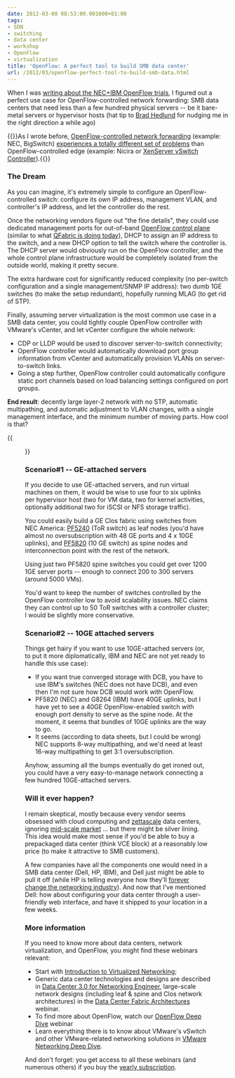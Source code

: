 ```yaml
---
date: 2012-03-08 08:53:00.001000+01:00
tags:
- SDN
- switching
- data center
- workshop
- OpenFlow
- virtualization
title: 'OpenFlow: A perfect tool to build SMB data center'
url: /2012/03/openflow-perfect-tool-to-build-smb-data.html
---
```

When I was [writing about the NEC+IBM OpenFlow trials](/2012/02/necibm-enterprise-openflow-you-can.html), I figured out a perfect use case for OpenFlow-controlled network forwarding: SMB data centers that need less than a few hundred physical servers -- be it bare-metal servers or hypervisor hosts (hat tip to [Brad Hedlund](http://bradhedlund.com/) for nudging me in the right direction a while ago)

{{<note>}}As I wrote before, [OpenFlow-controlled network forwarding](/2011/11/big-switch-networks-might-actually-make.html) (example: NEC, BigSwitch) [experiences a totally different set of problems](/2012/01/fib-update-challenges-in-openflow.html) than OpenFlow-controlled edge (example: Nicira or [XenServer vSwitch Controller](http://support.citrix.com/article/CTX130423)).{{</note>}}
<!--more-->
### The Dream

As you can imagine, it's extremely simple to configure an OpenFlow-controlled switch: configure its own IP address, management VLAN, and controller's IP address, and let the controller do the rest.

Once the networking vendors figure out "the fine details", they could use dedicated management ports for out-of-band [OpenFlow control plane](/2011/04/what-is-openflow.html) (similar to what [QFabric is doing today](/2011/09/qfabric-part-1-hardware-architecture.html)), DHCP to assign an IP address to the switch, and a new DHCP option to tell the switch where the controller is. The DHCP server would obviously run on the OpenFlow controller, and the whole control plane infrastructure would be completely isolated from the outside world, making it pretty secure.

The extra hardware cost for significantly reduced complexity (no per-switch configuration and a single management/SNMP IP address): two dumb 1GE switches (to make the setup redundant), hopefully running MLAG (to get rid of STP).

Finally, assuming server virtualization is the most common use case in a SMB data center, you could tightly couple OpenFlow controller with VMware's vCenter, and let vCenter configure the whole network:

-   CDP or LLDP would be used to discover server-to-switch connectivity;
-   OpenFlow controller would automatically download port group information from vCenter and automatically provision VLANs on server-to-switch links.
-   Going a step further, OpenFlow controller could automatically configure static port channels based on load balancing settings configured on port groups.

**End result**: decently large layer-2 network with no STP, automatic multipathing, and automatic adjustment to VLAN changes, with a single management interface, and the minimum number of moving parts. How cool is that?

{{<figure src="http://upload.wikimedia.org/wikipedia/en/a/a3/Escher%27s_Relativity.jpg" caption="Auto-configured data center with no spanning tree? Sure, why not ([Relativity by M.C.Escher](http://en.wikipedia.org/wiki/File:Escher%27s_Relativity.jpg)">}}

### Scenario\#1 -- GE-attached servers

If you decide to use GE-attached servers, and run virtual machines on them, it would be wise to use four to six uplinks per hypervisor host (two for VM data, two for kernel activities, optionally additional two for iSCSI or NFS storage traffic).

You could easily build a GE Clos fabric using switches from NEC America: [PF5240](http://www.necam.com/PFlow/doc.cfm?t=PFlowPF5240Switch) (ToR switch) as leaf nodes (you'd have almost no oversubscription with 48 GE ports and 4 x 10GE uplinks), and [PF5820](http://www.necam.com/Docs/?id=ba0dadc4-f253-4a8a-b27a-a791378f9acf) (10 GE switch) as spine nodes and interconnection point with the rest of the network.

Using just two PF5820 spine switches you could get over 1200 1GE server ports -- enough to connect 200 to 300 servers (around 5000 VMs).

You\'d want to keep the number of switches controlled by the OpenFlow controller low to avoid scalability issues. NEC claims they can control up to 50 ToR switches with a controller cluster; I would be slightly more conservative.

### Scenario\#2 -- 10GE attached servers

Things get hairy if you want to use 10GE-attached servers (or, to put it more diplomatically, IBM and NEC are not yet ready to handle this use case):

-   If you want true converged storage with DCB, you have to use IBM's switches (NEC does not have DCB), and even then I'm not sure how DCB would work with OpenFlow.
-   PF5820 (NEC) and G8264 (IBM) have 40GE uplinks, but I have yet to see a 40GE OpenFlow-enabled switch with enough port density to serve as the spine node. At the moment, it seems that bundles of 10GE uplinks are the way to go.
-   It seems (according to data sheets, but I could be wrong) NEC supports 8-way multipathing, and we'd need at least 16-way multipathing to get 3:1 oversubscription.

Anyhow, assuming all the bumps eventually do get ironed out, you could have a very easy-to-manage network connecting a few hundred 10GE-attached servers.

### Will it ever happen?

I remain skeptical, mostly because every vendor seems obsessed with cloud computing and [zettascale](/2011/04/new-data-center-switches-from-force10.html) data centers, ignoring [mid-scale market](http://telecomoccasionally.wordpress.com/2012/02/20/mid-market-innovators-dilemma/) ... but there might be silver lining. This idea would make most sense if you'd be able to buy a prepackaged data center (think VCE block) at a reasonably low price (to make it attractive to SMB customers).

A few companies have all the components one would need in a SMB data center (Dell, HP, IBM), and Dell just might be able to pull it off (while HP is telling everyone how they'll [forever change the networking industry](http://searchnetworking.techtarget.com/news/2240037298/HP-Discover-Wheres-the-core-networking-evolution)). And now that I've mentioned Dell: how about configuring your data center through a user-friendly web interface, and have it shipped to your location in a few weeks.

### More information

If you need to know more about data centers, network virtualization, and OpenFlow, you might find these webinars relevant:

-   Start with [Introduction to Virtualized Networking](http://www.ipspace.net/Introduction_to_Virtualized_Networking);
-   Generic data center technologies and designs are described in [Data Center 3.0 for Networking Engineer](http://www.ipspace.net/Data_Center_3.0_for_Networking_Engineers), large-scale network designs (including leaf & spine and Clos network architectures) in the [Data Center Fabric Architectures](http://www.ipspace.net/Data_Center_Fabrics) webinar.
-   To find more about OpenFlow, watch our [OpenFlow Deep Dive](https://www.ipspace.net/OpenFlow_Deep_Dive) webinar
-   Learn everything there is to know about VMware's vSwitch and other VMware-related networking solutions in [VMware Networking Deep Dive](http://www.ipspace.net/VMware_Networking_Deep_Dive).

And don't forget: you get access to all these webinars (and numerous others) if you buy the [yearly subscription](http://www.ipspace.net/Subscription).
